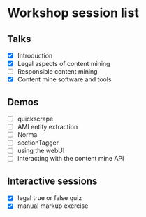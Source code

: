 # Workshop session list

## Talks

- [x] Introduction
- [x] Legal aspects of content mining
- [ ] Responsible content mining
- [x] Content mine software and tools

## Demos

- [ ] quickscrape
- [ ] AMI entity extraction
- [ ] Norma
- [ ] sectionTagger
- [ ] using the webUI
- [ ] interacting with the content mine API

## Interactive sessions

- [x] legal true or false quiz
- [x] manual markup exercise
